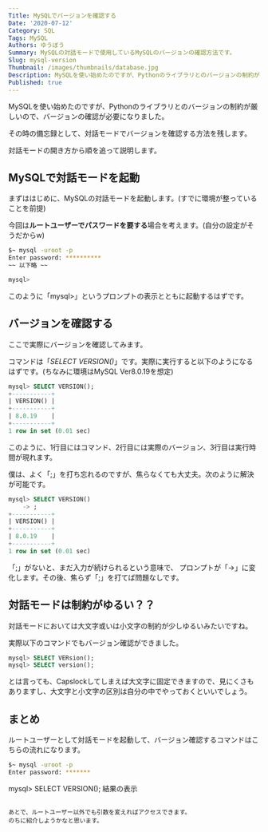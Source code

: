 ```yaml
---
Title: MySQLでバージョンを確認する
Date: '2020-07-12'
Category: SQL
Tags: MySQL
Authors: ゆうぼう
Summary: MySQLの対話モードで使用しているMySQLのバージョンの確認方法です。
Slug: mysql-version
Thumbnail: /images/thumbnails/database.jpg
Description: MySQLを使い始めたのですが、Pythonのライブラリとのバージョンの制約が厳しいので、バージョンの確認が必要になりました。その時の備忘録として、対話モードでバージョンを確認する方法を残します。
Published: true
---
```


MySQLを使い始めたのですが、Pythonのライブラリとのバージョンの制約が厳しいので、バージョンの確認が必要になりました。

その時の備忘録として、対話モードでバージョンを確認する方法を残します。

対話モードの開き方から順を追って説明します。

## MySQLで対話モードを起動

まずははじめに、MySQLの対話モードを起動します。(すでに環境が整っていることを前提)

今回は**ルートユーザーでパスワードを要する**場合を考えます。(自分の設定がそうだからw)

~~~bash
$~ mysql -uroot -p
Enter password: **********
~~ 以下略 ~~

mysql> 
~~~

このように「mysql>」というプロンプトの表示とともに起動するはずです。

## バージョンを確認する

ここで実際にバージョンを確認してみます。

コマンドは「*SELECT VERSION()*」です。実際に実行すると以下のようになるはずです。(ちなみに環境はMySQL Ver8.0.19を想定)

~~~sql
mysql> SELECT VERSION();
+-----------+
| VERSION() |
+-----------+
| 8.0.19    |
+-----------+
1 row in set (0.01 sec)
~~~

このように、1行目にはコマンド、2行目には実際のバージョン、3行目は実行時間が現れます。

僕は、よく「;」を打ち忘れるのですが、焦らなくても大丈夫。次のように解決が可能です。

~~~sql
mysql> SELECT VERSION()
    -> ;
+-----------+
| VERSION() |
+-----------+
| 8.0.19    |
+-----------+
1 row in set (0.01 sec)
~~~

「;」がないと、まだ入力が続けられるという意味で、  プロンプトが「->」に変化します。その後、焦らず「;」を打てば問題なしです。

## 対話モードは制約がゆるい？？

対話モードにおいては大文字或いは小文字の制約が少しゆるいみたいですね。

実際以下のコマンドでもバージョン確認ができました。

~~~sql
mysql> SELECT VERsion();
mysql> SELECT version();
~~~

とは言っても、Capslockしてしまえば大文字に固定できますので、見にくさもありますし、大文字と小文字の区別は自分の中でやっておくといいでしょう。

## まとめ

ルートユーザーとして対話モードを起動して、バージョン確認するコマンドはこちらの流れになります。

~~~bash
$~ mysql -uroot -p
Enter password: *******
~~~~~~~~~~~~~~~~~~~~~~

mysql> SELECT VERSION();
結果の表示
~~~

あとで、ルートユーザー以外でも引数を変えればアクセスできます。  
のちに紹介しようかなと思います。

